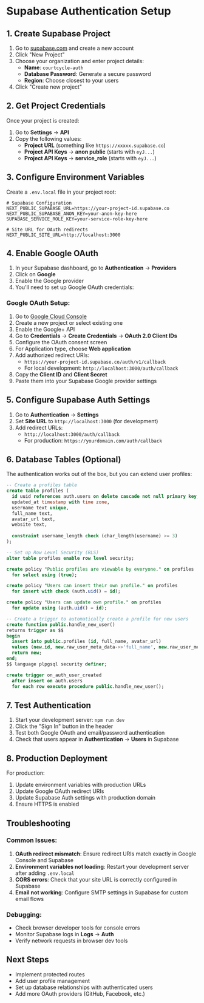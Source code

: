 # Supabase Authentication Setup

## 1. Create Supabase Project

1. Go to [supabase.com](https://supabase.com) and create a new account
2. Click "New Project"
3. Choose your organization and enter project details:
   - **Name**: `courtcycle-auth`
   - **Database Password**: Generate a secure password
   - **Region**: Choose closest to your users
4. Click "Create new project"

## 2. Get Project Credentials

Once your project is created:

1. Go to **Settings** → **API**
2. Copy the following values:
   - **Project URL** (something like `https://xxxxx.supabase.co`)
   - **Project API Keys** → **anon public** (starts with `eyJ...`)
   - **Project API Keys** → **service_role** (starts with `eyJ...`)

## 3. Configure Environment Variables

Create a `.env.local` file in your project root:

```env
# Supabase Configuration
NEXT_PUBLIC_SUPABASE_URL=https://your-project-id.supabase.co
NEXT_PUBLIC_SUPABASE_ANON_KEY=your-anon-key-here
SUPABASE_SERVICE_ROLE_KEY=your-service-role-key-here

# Site URL for OAuth redirects
NEXT_PUBLIC_SITE_URL=http://localhost:3000
```

## 4. Enable Google OAuth

1. In your Supabase dashboard, go to **Authentication** → **Providers**
2. Click on **Google**
3. Enable the Google provider
4. You'll need to set up Google OAuth credentials:

### Google OAuth Setup:

1. Go to [Google Cloud Console](https://console.cloud.google.com/)
2. Create a new project or select existing one
3. Enable the Google+ API
4. Go to **Credentials** → **Create Credentials** → **OAuth 2.0 Client IDs**
5. Configure the OAuth consent screen
6. For Application type, choose **Web application**
7. Add authorized redirect URIs:
   - `https://your-project-id.supabase.co/auth/v1/callback`
   - For local development: `http://localhost:3000/auth/callback`
8. Copy the **Client ID** and **Client Secret**
9. Paste them into your Supabase Google provider settings

## 5. Configure Supabase Auth Settings

1. Go to **Authentication** → **Settings**
2. Set **Site URL** to `http://localhost:3000` (for development)
3. Add redirect URLs:
   - `http://localhost:3000/auth/callback`
   - For production: `https://yourdomain.com/auth/callback`

## 6. Database Tables (Optional)

The authentication works out of the box, but you can extend user profiles:

```sql
-- Create a profiles table
create table profiles (
  id uuid references auth.users on delete cascade not null primary key,
  updated_at timestamp with time zone,
  username text unique,
  full_name text,
  avatar_url text,
  website text,
  
  constraint username_length check (char_length(username) >= 3)
);

-- Set up Row Level Security (RLS)
alter table profiles enable row level security;

create policy "Public profiles are viewable by everyone." on profiles
  for select using (true);

create policy "Users can insert their own profile." on profiles
  for insert with check (auth.uid() = id);

create policy "Users can update own profile." on profiles
  for update using (auth.uid() = id);

-- Create a trigger to automatically create a profile for new users
create function public.handle_new_user()
returns trigger as $$
begin
  insert into public.profiles (id, full_name, avatar_url)
  values (new.id, new.raw_user_meta_data->>'full_name', new.raw_user_meta_data->>'avatar_url');
  return new;
end;
$$ language plpgsql security definer;

create trigger on_auth_user_created
  after insert on auth.users
  for each row execute procedure public.handle_new_user();
```

## 7. Test Authentication

1. Start your development server: `npm run dev`
2. Click the "Sign In" button in the header
3. Test both Google OAuth and email/password authentication
4. Check that users appear in **Authentication** → **Users** in Supabase

## 8. Production Deployment

For production:

1. Update environment variables with production URLs
2. Update Google OAuth redirect URIs
3. Update Supabase Auth settings with production domain
4. Ensure HTTPS is enabled

## Troubleshooting

### Common Issues:

1. **OAuth redirect mismatch**: Ensure redirect URIs match exactly in Google Console and Supabase
2. **Environment variables not loading**: Restart your development server after adding `.env.local`
3. **CORS errors**: Check that your site URL is correctly configured in Supabase
4. **Email not working**: Configure SMTP settings in Supabase for custom email flows

### Debugging:

- Check browser developer tools for console errors
- Monitor Supabase logs in **Logs** → **Auth**
- Verify network requests in browser dev tools

## Next Steps

- Implement protected routes
- Add user profile management
- Set up database relationships with authenticated users
- Add more OAuth providers (GitHub, Facebook, etc.) 